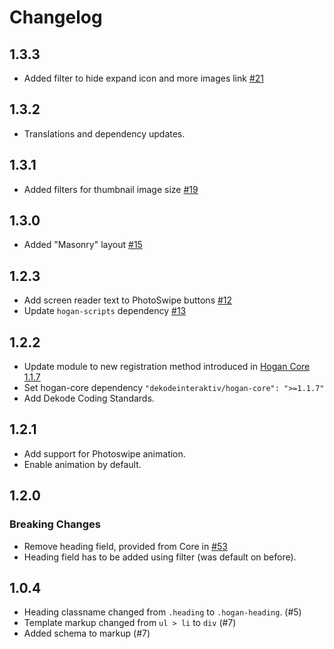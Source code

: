 # Changelog

## 1.3.3
- Added filter to hide expand icon and more images link [#21](https://github.com/DekodeInteraktiv/hogan-gallery/pull/21)

## 1.3.2
- Translations and dependency updates.

## 1.3.1
- Added filters for thumbnail image size [#19](https://github.com/DekodeInteraktiv/hogan-gallery/pull/19)

## 1.3.0
- Added "Masonry" layout [#15](https://github.com/DekodeInteraktiv/hogan-gallery/pull/15)

## 1.2.3
- Add screen reader text to PhotoSwipe buttons [#12](https://github.com/DekodeInteraktiv/hogan-gallery/pull/12)
- Update `hogan-scripts` dependency [#13](https://github.com/DekodeInteraktiv/hogan-gallery/pull/12)

## 1.2.2
- Update module to new registration method introduced in [Hogan Core 1.1.7](https://github.com/DekodeInteraktiv/hogan-core/releases/tag/1.1.7)
- Set hogan-core dependency `"dekodeinteraktiv/hogan-core": ">=1.1.7"`
- Add Dekode Coding Standards.

## 1.2.1
- Add support for Photoswipe animation.
- Enable animation by default.

## 1.2.0
### Breaking Changes
- Remove heading field, provided from Core in [#53](https://github.com/DekodeInteraktiv/hogan-core/pull/53)
- Heading field has to be added using filter (was default on before).

## 1.0.4
- Heading classname changed from `.heading` to `.hogan-heading`. (#5)
- Template markup changed from `ul > li` to `div` (#7)
- Added schema to markup (#7)
